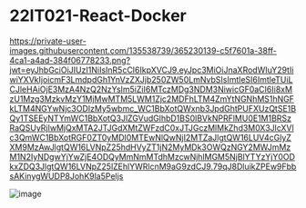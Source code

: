 # 22IT021-React-Docker
https://private-user-images.githubusercontent.com/135538739/365230139-c5f7601a-38ff-4ca1-a4ad-384f06778233.png?jwt=eyJhbGciOiJIUzI1NiIsInR5cCI6IkpXVCJ9.eyJpc3MiOiJnaXRodWIuY29tIiwiYXVkIjoicmF3LmdpdGh1YnVzZXJjb250ZW50LmNvbSIsImtleSI6ImtleTUiLCJleHAiOjE3MzA4NzQ2NzYsIm5iZiI6MTczMDg3NDM3NiwicGF0aCI6Ii8xMzU1Mzg3MzkvMzY1MjMwMTM5LWM1Zjc2MDFhLTM4ZmYtNGNhMS1hNGFkLTM4NGYwNjc3ODIzMy5wbmc_WC1BbXotQWxnb3JpdGhtPUFXUzQtSE1BQy1TSEEyNTYmWC1BbXotQ3JlZGVudGlhbD1BS0lBVkNPRFlMU0E1M1BRSzRaQSUyRjIwMjQxMTA2JTJGdXMtZWFzdC0xJTJGczMlMkZhd3M0X3JlcXVlc3QmWC1BbXotRGF0ZT0yMDI0MTEwNlQwNjI2MTZaJlgtQW16LUV4cGlyZXM9MzAwJlgtQW16LVNpZ25hdHVyZT1jN2MyMDk3OWQzNGY2MWJmMzM1N2IyNDgwYjYwZjE4ODQyMmNmMTdhMzcwNjhlMGM5NjBlYTYzYjY0ODkxZDQ3JlgtQW16LVNpZ25lZEhlYWRlcnM9aG9zdCJ9.79qJ8DluikZPEw9FbbsAKinygWUDP8JohK9la5Peljs

![image](https://github.com/user-attachments/assets/000cb51e-b921-4b69-8d6e-cd55570db7bd)

